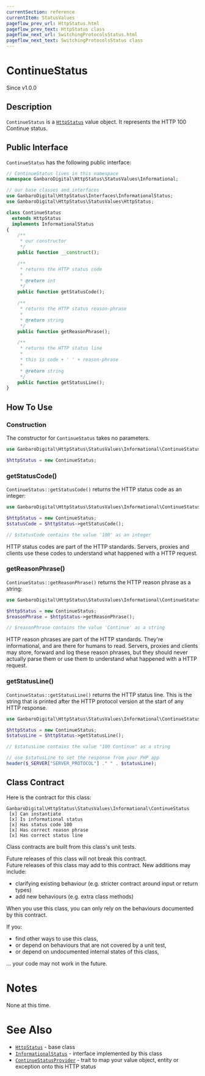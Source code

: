 ```yaml
---
currentSection: reference
currentItem: StatusValues
pageflow_prev_url: HttpStatus.html
pageflow_prev_text: HttpStatus class
pageflow_next_url: SwitchingProtocolsStatus.html
pageflow_next_text: SwitchingProtocolsStatus class
---
```


# ContinueStatus

<div class="callout info">
Since v1.0.0
</div>

## Description

`ContinueStatus` is a [`HttpStatus`](HttpStatus.html) value object. It represents the HTTP 100 Continue status.

## Public Interface

`ContinueStatus` has the following public interface:

```php
// ContinueStatus lives in this namespace
namespace GanbaroDigital\HttpStatus\StatusValues\Informational;

// our base classes and interfaces
use GanbaroDigital\HttpStatus\Interfaces\InformationalStatus;
use GanbaroDigital\HttpStatus\StatusValues\HttpStatus;

class ContinueStatus
  extends HttpStatus
  implements InformationalStatus
{
    /**
     * our constructor
     */
    public function __construct();

    /**
     * returns the HTTP status code
     *
     * @return int
     */
    public function getStatusCode();

    /**
     * returns the HTTP status reason-phrase
     *
     * @return string
     */
    public function getReasonPhrase();

    /**
     * returns the HTTP status line
     *
     * this is code + ' ' + reason-phrase
     *
     * @return string
     */
    public function getStatusLine();
}
```

## How To Use

### Construction

The constructor for `ContinueStatus` takes no parameters.

```php
use GanbaroDigital\HttpStatus\StatusValues\Informational\ContinueStatus;

$httpStatus = new ContinueStatus;
```

### getStatusCode()

`ContinueStatus::getStatusCode()` returns the HTTP status code as an integer:

```php
use GanbaroDigital\HttpStatus\StatusValues\Informational\ContinueStatus;

$httpStatus = new ContinueStatus;
$statusCode = $httpStatus->getStatusCode();

// $statusCode contains the value '100' as an integer
```

HTTP status codes are part of the HTTP standards. Servers, proxies and clients use these codes to understand what happened with a HTTP request.

### getReasonPhrase()

`ContinueStatus::getReasonPhrase()` returns the HTTP reason phrase as a string:

```php
use GanbaroDigital\HttpStatus\StatusValues\Informational\ContinueStatus;

$httpStatus = new ContinueStatus;
$reasonPhrase = $httpStatus->getReasonPhrase();

// $reasonPhrase contains the value 'Continue' as a string
```

HTTP reason phrases are part of the HTTP standards. They're informational, and are there for humans to read. Servers, proxies and clients may store, forward and log these reason phrases, but they should never actually parse them or use them to understand what happened with a HTTP request.

### getStatusLine()

`ContinueStatus::getStatusLine()` returns the HTTP status line. This is the string that is printed after the HTTP protocol version at the start of any HTTP response.

```php
use GanbaroDigital\HttpStatus\StatusValues\Informational\ContinueStatus;

$httpStatus = new ContinueStatus;
$statusLine = $httpStatus->getStatusLine();

// $statusLine contains the value "100 Continue" as a string

// use $statusLine to set the response from your PHP app
header($_SERVER["SERVER_PROTOCOL"] ." " . $statusLine);
```

## Class Contract

Here is the contract for this class:

    GanbaroDigital\HttpStatus\StatusValues\Informational\ContinueStatus
     [x] Can instantiate
     [x] Is informational status
     [x] Has status code 100
     [x] Has correct reason phrase
     [x] Has correct status line

Class contracts are built from this class's unit tests.

<div class="callout success">
Future releases of this class will not break this contract.
</div>

<div class="callout info" markdown="1">
Future releases of this class may add to this contract. New additions may include:

* clarifying existing behaviour (e.g. stricter contract around input or return types)
* add new behaviours (e.g. extra class methods)
</div>

<div class="callout warning" markdown="1">
When you use this class, you can only rely on the behaviours documented by this contract.

If you:

* find other ways to use this class,
* or depend on behaviours that are not covered by a unit test,
* or depend on undocumented internal states of this class,

... your code may not work in the future.
</div>

# Notes

None at this time.

# See Also

* [`HttpStatus`](HttpStatus.html) - base class
* [`InformationalStatus`](InformationalStatus.html) - interface implemented by this class
* [`ContinueStatusProvider`](../StatusProviders/ContinueStatusProvider.html) - trait to map your value object, entity or exception onto this HTTP status

